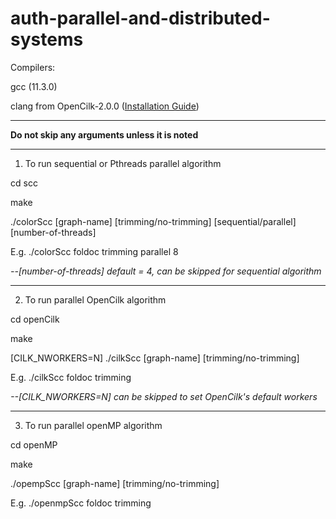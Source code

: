 # auth-parallel-and-distributed-systems

Compilers:

gcc (11.3.0)

clang from OpenCilk-2.0.0 ([Installation Guide](https://www.opencilk.org/doc/users-guide/install/))

---

**Do not skip any arguments unless it is noted**

---

1. To run sequential or Pthreads parallel algorithm 

cd scc

make

./colorScc [graph-name] [trimming/no-trimming] [sequential/parallel] [number-of-threads]

E.g. ./colorScc foldoc trimming parallel 8

*--[number-of-threads] default = 4, can be skipped for sequential algorithm*

---

2. To run parallel OpenCilk algorithm

cd openCilk

make

[CILK_NWORKERS=N] ./cilkScc [graph-name] [trimming/no-trimming]

E.g. ./cilkScc foldoc trimming

*--[CILK_NWORKERS=N] can be skipped to set OpenCilk's default workers*

---

3. To run parallel openMP algorithm

cd openMP

make

./opempScc [graph-name] [trimming/no-trimming]

E.g. ./openmpScc foldoc trimming
